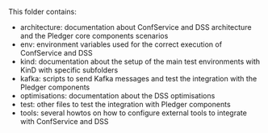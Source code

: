 This folder contains:

- architecture: documentation about ConfService and DSS architecture and the Pledger core components scenarios
- env: environment variables used for the correct execution of ConfService and DSS
- kind: documentation about the setup of the main test environments with KinD with specific subfolders 
- kafka: scripts to send Kafka messages and test the integration with the Pledger components
- optimisations: documentation about the DSS optimisations
- test: other files to test the integration with Pledger components
- tools: several howtos on how to configure external tools to integrate with ConfService and DSS